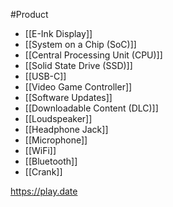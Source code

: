 #Product



- [[E-Ink Display]]
- [[System on a Chip (SoC)]]
- [[Central Processing Unit (CPU)]]
- [[Solid State Drive (SSD)]]
- [[USB-C]]
- [[Video Game Controller]]
- [[Software Updates]]
- [[Downloadable Content (DLC)]]
- [[Loudspeaker]]
- [[Headphone Jack]]
- [[Microphone]]
- [[WiFi]]
- [[Bluetooth]]
- [[Crank]]

https://play.date 